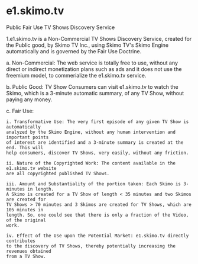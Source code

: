 # e1.skimo.tv
Public Fair Use TV Shows Discovery Service 

1.e1.skimo.tv is a Non-Commercial TV Shows Discovery Service, created for the Public good, by Skimo TV Inc., using Skimo TV's Skimo Engine automatically and is governed by the Fair Use Doctrine.

  a. Non-Commercial: The web service is totally free to use, without any direct or indirect monetization plans such as ads and it does not use the freemium model, to commerialize the e1.skimo.tv service.

  b. Public Good: TV Show Consumers can visit e1.skimo.tv to watch the Skimo, which is a 3-minute automatic summary, of any TV Show, without paying any money.

  c. Fair Use:

    i. Transformative Use: The very first episode of any given TV Show is automatically 
    analyzed by the Skimo Engine, without any human intervention and important points 
    of interest are identified and a 3-minute summary is created at the end. This will 
    help consumers, discover TV Shows, very easily, without any friction. 

    ii. Nature of the Copyrighted Work: The content available in the e1.skimo.tv website 
    are all copyrighted published TV Shows.
    
    iii. Amount and Substantiality of the portion taken: Each Skimo is 3-minutes in length. 
    A Skimo is created for a TV Show of length < 35 minutes and two Skimos are created for 
    TV Shows > 70 minutes and 3 Skimos are created for TV Shows, which are 105 minutes in 
    length. So, one could see that there is only a fraction of the Video, of the original 
    work.
    
    iv. Effect of the Use upon the Potential Market: e1.skimo.tv directly contributes 
    to the discovery of TV Shows, thereby potentially increasing the revenues obtained 
    from a TV Show.
